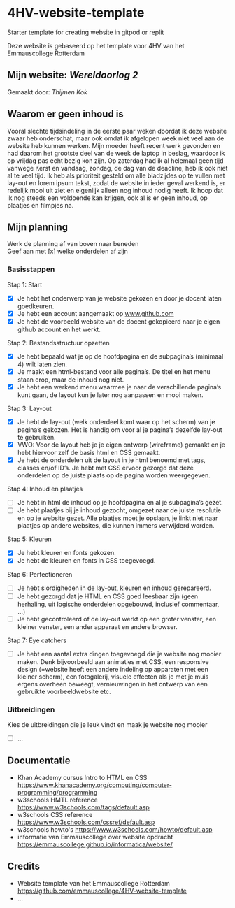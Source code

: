 # 4HV-website-template
Starter template for creating website in gitpod or replit

Deze website is gebaseerd op het template voor 4HV van het Emmauscollege Rotterdam

## Mijn website: *Wereldoorlog 2*
Gemaakt door: *Thijmen Kok*

## Waarom er geen inhoud is
Vooral slechte tijdsindeling in de eerste paar weken doordat ik deze website zwaar heb onderschat, maar ook omdat ik afgelopen week niet veel aan de website heb kunnen werken. Mijn moeder heeft recent werk gevonden en had daarom het grootste deel van de week de laptop in beslag, waardoor ik op vrijdag pas echt bezig kon zijn. Op zaterdag had ik al helemaal geen tijd vanwege Kerst en vandaag, zondag, de dag van de deadline, heb ik ook niet al te veel tijd. Ik heb als prioriteit gesteld om alle bladzijdes op te vullen met lay-out en lorem ipsum tekst, zodat de website in ieder geval werkend is, er redelijk mooi uit ziet en eigenlijk alleen nog inhoud nodig heeft. Ik hoop dat ik nog steeds een voldoende kan krijgen, ook al is er geen inhoud, op plaatjes en filmpjes na. 

## Mijn planning
Werk de planning af van boven naar beneden<br>
Geef aan met [x] welke onderdelen af zijn

### Basisstappen

Stap 1: Start 
- [x] Je hebt het onderwerp van je website gekozen en door je docent laten goedkeuren. 
- [x] Je hebt een account aangemaakt op www.github.com
- [x] Je hebt de voorbeeld website van de docent gekopieerd naar je eigen github account en het werkt. 

Stap 2: Bestandsstructuur opzetten 
- [x] Je hebt bepaald wat je op de hoofdpagina en de subpagina’s (minimaal 4) wilt laten zien.
- [x] Je maakt een html-bestand voor alle pagina’s. De titel en het menu staan erop, maar de inhoud nog niet. 
- [x] Je hebt een werkend menu waarmee je naar de verschillende pagina’s kunt gaan, de layout kun je later nog aanpassen en mooi maken. 

Stap 3: Lay-out 
- [x] Je hebt de lay-out (welk onderdeel komt waar op het scherm) van je pagina’s gekozen. Het is handig om voor al je pagina’s dezelfde lay-out te gebruiken. 
- [x] VWO: Voor de layout heb je je eigen ontwerp (wireframe) gemaakt en je hebt hiervoor zelf de basis html en CSS gemaakt.
- [x] Je hebt de onderdelen uit de layout in je html benoemd met tags, classes en/of ID’s. Je hebt met CSS ervoor gezorgd dat deze onderdelen op de juiste plaats op de pagina worden weergegeven.

Stap 4: Inhoud en plaatjes 
- [ ] Je hebt in html de inhoud op je hoofdpagina en al je subpagina’s gezet. 
- [ ] Je hebt plaatjes bij je inhoud gezocht, omgezet naar de juiste resolutie en op je website gezet. Alle plaatjes moet je opslaan, je linkt niet naar plaatjes op andere websites, die kunnen immers verwijderd worden. 

Stap 5: Kleuren 
- [x] Je hebt kleuren en fonts gekozen. 
- [x] Je hebt de kleuren en fonts in CSS toegevoegd. 

Stap 6: Perfectioneren 
- [ ] Je hebt slordigheden in de lay-out, kleuren en inhoud gerepareerd. 
- [ ] Je hebt gezorgd dat je HTML en CSS goed leesbaar zijn (geen herhaling, uit logische onderdelen opgebouwd, inclusief commentaar, …)
- [ ] Je hebt gecontroleerd of de lay-out werkt op een groter venster, een kleiner venster, een ander apparaat en andere browser. 

Stap 7: Eye catchers 
- [ ] Je hebt een aantal extra dingen toegevoegd die je website nog mooier maken. Denk bijvoorbeeld aan animaties met CSS, een responsive design (=website heeft een andere indeling op apparaten met een kleiner scherm), een fotogalerij, visuele effecten als je met je muis ergens overheen beweegt, vernieuwingen in het ontwerp van een gebruikte voorbeeldwebsite etc.


### Uitbreidingen
Kies de uitbreidingen die je leuk vindt en maak je website nog mooier
- [ ] ...

## Documentatie
- Khan Academy cursus Intro to HTML en CSS 
https://www.khanacademy.org/computing/computer-programming/programming
- w3schools HMTL reference 
https://www.w3schools.com/tags/default.asp
- w3schools CSS reference 
https://www.w3schools.com/cssref/default.asp
- w3schools howto's 
https://www.w3schools.com/howto/default.asp
- informatie van Emmauscollege over website opdracht
https://emmauscollege.github.io/informatica/website/

## Credits
- Website template van het Emmauscollege Rotterdam https://github.com/emmauscollege/4HV-website-template
- ...
